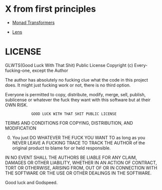 # X from first principles

- [Monad Transformers](https://begriffs.com/posts/2017-04-09-monad-tutorial-workshop.html)

- [Lens](https://taylor.fausak.me/2014/08/03/lenses-from-the-ground-up/)

# LICENSE

GLWTS(Good Luck With That Shit) Public License
Copyright (c) Every-fucking-one, except the Author

The author has absolutely no fucking clue what the code in this project does.
It might just fucking work or not, there is no third option.

Everyone is permitted to copy, distribute, modify, merge, sell, publish,
sublicense or whatever the fuck they want with this software but at their OWN RISK.


                GOOD LUCK WITH THAT SHIT PUBLIC LICENSE
   TERMS AND CONDITIONS FOR COPYING, DISTRIBUTION, AND MODIFICATION

0. You just DO WHATEVER THE FUCK YOU WANT TO as long as you NEVER LEAVE A
FUCKING TRACE TO TRACK THE AUTHOR of the original product to blame for or held
responsible.

IN NO EVENT SHALL THE AUTHORS BE LIABLE FOR ANY CLAIM, DAMAGES OR OTHER LIABILITY,
WHETHER IN AN ACTION OF CONTRACT, TORT OR OTHERWISE, ARISING FROM, OUT OF OR IN
CONNECTION WITH THE SOFTWARE OR THE USE OR OTHER DEALINGS IN THE SOFTWARE.

Good luck and Godspeed.